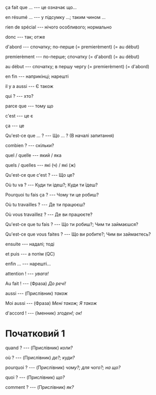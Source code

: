 ça fait que ... --- це означає що...



en résumé ... --- у підсумку ...; таким чином ...



rien de spécial --- нічого особливого; нормально



donc --- так; отже



d'abord --- спочатку; по-перше
(= premierèment)
(= au début)



premierèment --- по-перше; спочатку
(= d'abord)
(= au début)



au début --- спочатку; в першу чергу
(= premierèment)
(= d'abord)



en fin --- наприкінці; нарешті



il y a aussi --- Є також



qui ? --- хто?



parce que --- тому що



c'est --- це є



ça --- це



Qu'est-ce que ... ? --- Що ... ? (В началі запитання)



combien ? --- скільки?



quel / quelle --- який / яка



quels / quelles --- які (ч) / які (ж)



Qu'est-ce que c'est ? --- Що це?



Où tu va ? --- Куди ти ідеш?; Куди ти їдеш?



Pourquoi tu fais ça ? --- Чому ти це робиш?



Où tu travailles ? --- Де ти працюєш?



Où vous travaillez ? --- Де ви працюєте?



Qu'est-ce que tu fais ? --- Що ти робиш?; Чим ти займаєшся?



Qu'est-ce que vous faites ? --- Що ви робите?; Чим ви займаєтесь?



ensuite --- надалі; тоді



et puis --- а потім (QC)



enfin ... --- нарешті...



attention ! --- *увага!*



Au fait ! --- (Фраза)
*До речі!*



aussi --- (Прислівник)
*також*



Moi aussi --- (Фраза)
*Мені також; Я також*



d'accord ! --- (Іменник)
*згоден!; ок!*



# Початковий 1
quand ? --- (Прислівник)
*коли?*



où ? --- (Прислівник)
*де?; куди?*



pourquoi ? --- (Прислівник)
*чому?; для чого?; на що?*



quoi ? --- (Прислівник)
*що?*



comment ? --- (Прислівник)
*як?*